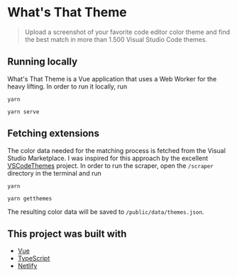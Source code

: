# What's That Theme

> Upload a screenshot of your favorite code editor color theme and find the best match in more than 1.500 Visual Studio Code themes.

## Running locally

What's That Theme is a Vue application that uses a Web Worker for the heavy lifting. In order to run it locally, run

```
yarn
```

```
yarn serve
```

## Fetching extensions

The color data needed for the matching process is fetched from the Visual Studio Marketplace. I was inspired for this approach by the excellent [VSCodeThemes](https://github.com/jschr/vscodethemes) project. In order to run the scraper, open the `/scraper` directory in the terminal and run

```
yarn
```

```
yarn getthemes
```

The resulting color data will be saved to `/public/data/themes.json`.

## This project was built with

- [Vue](https://www.vuejs.org/)
- [TypeScript](https://www.typescriptlang.org/)
- [Netlify](https://www.netlify.com/)
